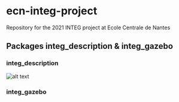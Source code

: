 # ecn-integ-project
Repository for the 2021 INTEG project at Ecole Centrale de Nantes


## Packages integ_description & integ_gazebo

### integ_description


![alt text](https://github.com/Valentin-Molina/ecn-integ-project/blob/main/affichage_robot.png) 


### integ_gazebo
